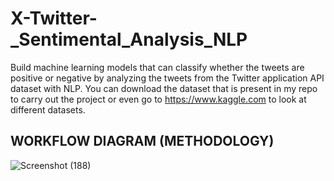 # X-Twitter-_Sentimental_Analysis_NLP

Build machine learning models that can classify whether the tweets are positive or negative by analyzing the tweets from the Twitter application API dataset with NLP. You can download the dataset that is present in my repo to carry out the project or even go to https://www.kaggle.com to look at different datasets.

## WORKFLOW DIAGRAM (METHODOLOGY)

![Screenshot (188)](https://github.com/CoderNitu/X-Twitter-_Sentimental_Analysis_NLP/assets/87817227/cd196427-f0f8-416b-ac6c-bb406c845347)
